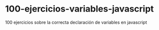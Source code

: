 # 100-ejercicios-variables-javascript
100 ejercicios sobre la correcta declaración de variables en javascript
